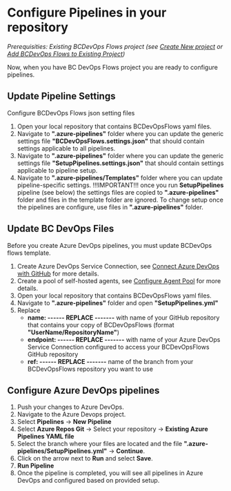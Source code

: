 # Configure Pipelines in your repository

_Prerequisities: Existing BCDevOps Flows project (see [Create New project](./CreateNewProject.md) or [Add BCDevOps Flows to Existing Project](./AddBCDevOpsFlowsToExistingProject.md))_

Now, when you have BC DevOps Flows project you are ready to configure pipelines.

## Update Pipeline Settings

Configure BCDevOps Flows json setting files
1. Open your local repository that contains BCDevOpsFlows yaml files.
1. Navigate to **".azure-pipelines"** folder where you can update the generic settings file **"BCDevOpsFlows.settings.json"** that should contain settings applicable to all pipelines.
1. Navigate to **".azure-pipelines"** folder where you can update the generic settings file **"SetupPipelines.settings.json"** that should contain settings applicable to pipeline setup.
1. Navigate to **".azure-pipelines/Templates"** folder where you can update pipeline-specific settings. !!!IMPORTANT!!! once you run **SetupPipelines** pipeline (see below) the settings files are copied to **".azure-pipelines"** folder and files in the template folder are ignored. To change setup once the pipelines are configure, use files in **".azure-pipelines"** folder.

## Update BC DevOps Files

Before you create Azure DevOps pipelines, you must update BCDevOps flows template.
1. Create Azure DevOps Service Connection, see [Connect Azure DevOps with GitHub](./HowToStart/ConnectAzureDevOpsWithGitHub.md) for more details.
1. Create a pool of self-hosted agents, see [Configure Agent Pool](./HowToStart/ConfigureAgentPool.md) for more details.
1. Open your local repository that contains BCDevOpsFlows yaml files.
1. Navigate to **".azure-pipelines"** folder and open **"SetupPipelines.yml"**
1. Replace 
    - **name: ------ REPLACE -------** with name of your GitHub repository that contains your copy of BCDevOpsFlows (format **"UserName/RepositoryName"**)
    - **endpoint: ------ REPLACE -------** with name of your Azure DevOps Service Connection configured to access your BCDevOpsFlows GitHub repository
    - **ref: ------ REPLACE -------** name of the branch from your BCDevOpsFlows repository you want to use

## Configure Azure DevOps pipelines

1. Push your changes to Azure DevOps.
1. Navigate to the Azure Devops project.
1. Select **Pipelines** -> **New Pipeline**
1. Select **Azure Repos Git** -> Select your repository -> **Existing Azure Pipelines YAML file**
1. Select the branch where your files are located and the file **".azure-pipelines/SetupPipelines.yml"** -> **Continue**.
1. Click on the arrow next to **Run** and select **Save**.
1. **Run Pipeline**
1. Once the pipeline is completed, you will see all pipelines in Azure DevOps and configured based on provided setup.
